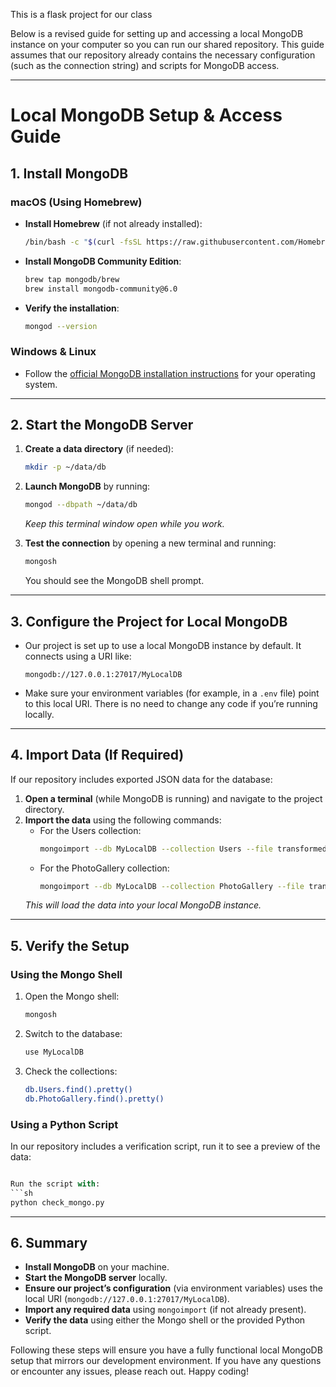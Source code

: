 This is a flask project for our class



Below is a revised guide for setting up and accessing a local MongoDB instance on your computer so you can run our shared repository. This guide assumes that our repository already contains the necessary configuration (such as the connection string) and scripts for MongoDB access.

---

# Local MongoDB Setup & Access Guide

## 1. Install MongoDB

### macOS (Using Homebrew)
- **Install Homebrew** (if not already installed):
  ```sh
  /bin/bash -c "$(curl -fsSL https://raw.githubusercontent.com/Homebrew/install/HEAD/install.sh)"
  ```
- **Install MongoDB Community Edition**:
  ```sh
  brew tap mongodb/brew
  brew install mongodb-community@6.0
  ```
- **Verify the installation**:
  ```sh
  mongod --version
  ```

### Windows & Linux
- Follow the [official MongoDB installation instructions](https://www.mongodb.com/docs/manual/installation/) for your operating system.

---

## 2. Start the MongoDB Server

1. **Create a data directory** (if needed):
   ```sh
   mkdir -p ~/data/db
   ```
2. **Launch MongoDB** by running:
   ```sh
   mongod --dbpath ~/data/db
   ```
   *Keep this terminal window open while you work.*

3. **Test the connection** by opening a new terminal and running:
   ```sh
   mongosh
   ```
   You should see the MongoDB shell prompt.

---

## 3. Configure the Project for Local MongoDB

- Our project is set up to use a local MongoDB instance by default. It connects using a URI like:
  ```
  mongodb://127.0.0.1:27017/MyLocalDB
  ```
- Make sure your environment variables (for example, in a `.env` file) point to this local URI. There is no need to change any code if you’re running locally.

---

## 4. Import Data (If Required)

If our repository includes exported JSON data for the database:

1. **Open a terminal** (while MongoDB is running) and navigate to the project directory.
2. **Import the data** using the following commands:
   - For the Users collection:
     ```sh
     mongoimport --db MyLocalDB --collection Users --file transformed_data1.json --jsonArray
     ```
   - For the PhotoGallery collection:
     ```sh
     mongoimport --db MyLocalDB --collection PhotoGallery --file transformed_data2.json --jsonArray
     ```
   *This will load the data into your local MongoDB instance.*

---

## 5. Verify the Setup

### Using the Mongo Shell
1. Open the Mongo shell:
   ```sh
   mongosh
   ```
2. Switch to the database:
   ```sh
   use MyLocalDB
   ```
3. Check the collections:
   ```sh
   db.Users.find().pretty()
   db.PhotoGallery.find().pretty()
   ```

### Using a Python Script
In our repository includes a verification script, run it to see a preview of the data:
```python

Run the script with:
```sh
python check_mongo.py
```

---

## 6. Summary

- **Install MongoDB** on your machine.
- **Start the MongoDB server** locally.
- **Ensure our project’s configuration** (via environment variables) uses the local URI (`mongodb://127.0.0.1:27017/MyLocalDB`).
- **Import any required data** using `mongoimport` (if not already present).
- **Verify the data** using either the Mongo shell or the provided Python script.

Following these steps will ensure you have a fully functional local MongoDB setup that mirrors our development environment. If you have any questions or encounter any issues, please reach out. Happy coding!
